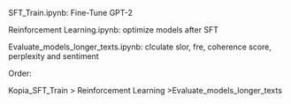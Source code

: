 SFT_Train.ipynb: Fine-Tune GPT-2 

Reinforcement Learning.ipynb: optimize models after SFT

Evaluate_models_longer_texts.ipynb: clculate slor, fre, coherence score, perplexity and sentiment

Order:

Kopia_SFT_Train > Reinforcement Learning >Evaluate_models_longer_texts
